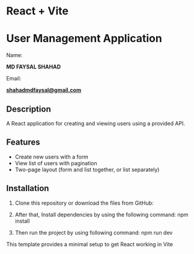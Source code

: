# React + Vite

# User Management Application

Name:

**MD FAYSAL SHAHAD**

Email:

**shahadmdfaysal@gmail.com**

## Description

A React application for creating and viewing users using a provided API.

## Features

- Create new users with a form
- View list of users with pagination
- Two-page layout (form and list together, or list separately)

## Installation

1. Clone this repository or download the files from GitHub:
2. After that, Install dependencies by using the following command:
   npm install
   
3. Then run the project by using following command:
   npm run dev

This template provides a minimal setup to get React working in Vite

